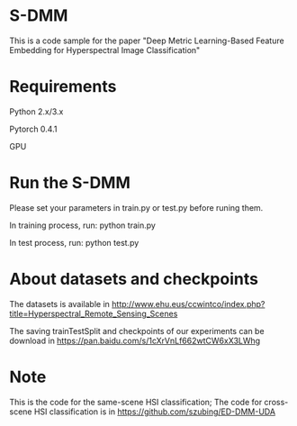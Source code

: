 # S-DMM
This is a code sample for the paper "Deep Metric Learning-Based Feature Embedding for Hyperspectral Image Classification"

# Requirements
Python 2.x/3.x 

Pytorch 0.4.1  

GPU

# Run the S-DMM
Please set your parameters in train.py or test.py before runing them. 

In training process, run: python train.py 

In test process, run: python test.py

# About datasets and checkpoints
The datasets is available in http://www.ehu.eus/ccwintco/index.php?title=Hyperspectral_Remote_Sensing_Scenes  

The saving trainTestSplit and checkpoints of our experiments can be download in https://pan.baidu.com/s/1cXrVnLf662wtCW6xX3LWhg

# Note
This is the code for the same-scene HSI classification; The code for cross-scene HSI classification is in https://github.com/szubing/ED-DMM-UDA
